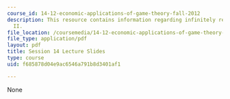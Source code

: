 ```yaml
---
course_id: 14-12-economic-applications-of-game-theory-fall-2012
description: This resource contains information regarding infinitely repeated games
  II.
file_location: /coursemedia/14-12-economic-applications-of-game-theory-fall-2012/f685878d04e9ac6546a791b8d3401af1_MIT14_12F12_slides14.pdf
file_type: application/pdf
layout: pdf
title: Session 14 Lecture Slides
type: course
uid: f685878d04e9ac6546a791b8d3401af1

---
```

None